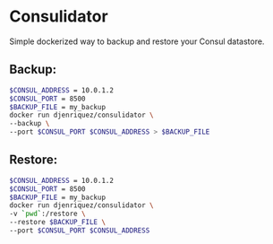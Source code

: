 # Consulidator
Simple dockerized way to backup and restore your Consul datastore.

## Backup:
```sh
$CONSUL_ADDRESS = 10.0.1.2
$CONSUL_PORT = 8500
$BACKUP_FILE = my_backup
docker run djenriquez/consulidator \
--backup \
--port $CONSUL_PORT $CONSUL_ADDRESS > $BACKUP_FILE
```

## Restore:
```sh
$CONSUL_ADDRESS = 10.0.1.2
$CONSUL_PORT = 8500
$BACKUP_FILE = my_backup
docker run djenriquez/consulidator \
-v `pwd`:/restore \
--restore $BACKUP_FILE \
--port $CONSUL_PORT $CONSUL_ADDRESS
```